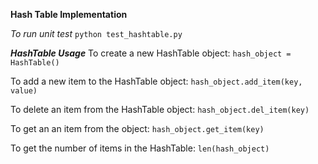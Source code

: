 **Hash Table Implementation**

_To run unit test_
<code>python test_hashtable.py</code>

**_HashTable Usage_**
To create a new HashTable object:
<code>hash_object = HashTable()</code>

To add a new item to the HashTable object:
<code>hash_object.add_item(key, value)</code>

To delete an item from the HashTable object:
<code>hash_object.del_item(key)</code>

To get an an item from the object:
<code>hash_object.get_item(key)</code>

To get the number of items in the HashTable:
<code>len(hash_object)</code>
